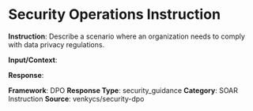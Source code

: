 # Security Operations Instruction

**Instruction**: Describe a scenario where an organization needs to comply with data privacy regulations.

**Input/Context**: 

**Response**: 

**Framework**: DPO
**Response Type**: security_guidance
**Category**: SOAR Instruction
**Source**: venkycs/security-dpo
